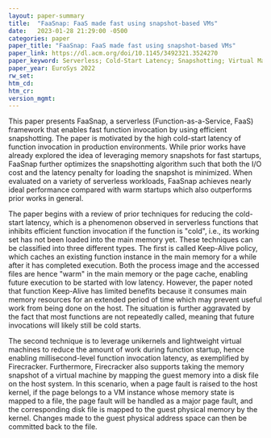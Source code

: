 ```yaml
---
layout: paper-summary
title:  "FaaSnap: FaaS made fast using snapshot-based VMs"
date:   2023-01-28 21:29:00 -0500
categories: paper
paper_title: "FaaSnap: FaaS made fast using snapshot-based VMs"
paper_link: https://dl.acm.org/doi/10.1145/3492321.3524270
paper_keyword: Serverless; Cold-Start Latency; Snapshotting; Virtual Machine; Firecracker
paper_year: EuroSys 2022
rw_set:
htm_cd:
htm_cr:
version_mgmt:
---
```


This paper presents FaaSnap, a serverless (Function-as-a-Service, FaaS) framework that enables fast function invocation
by using efficient snapshotting. The paper is motivated by the high cold-start latency of function invocation in
production environments. While prior works have already explored the idea of leveraging memory snapshots for fast
startups, FaaSnap further optimizes the snapshotting algorithm such that both the I/O cost and the latency penalty 
for loading the snapshot is minimized. When evaluated on a variety of serverless workloads, FaaSnap achieves nearly 
ideal performance compared with warm startups which also outperforms prior works in general.

The paper begins with a review of prior techniques for reducing the cold-start latency, which is a phenomenon observed
in serverless functions that inhibits efficient function invocation if the function is "cold", i.e., its working set 
has not been loaded into the main memory yet. These techniques can be classified into three different types.
The first is called Keep-Alive policy, which caches an existing function instance in the main memory for a 
while after it has completed execution. Both the process image and the accessed files are hence "warm" in the 
main memory or the page cache, enabling future execution to be started with low latency. However, the paper noted
that function Keep-Alive has limited benefits because it consumes main memory resources for an extended period of time
which may prevent useful work from being done on the host. The situation is further aggravated by the fact that
most functions are not repeatedly called, meaning that future invocations will likely still be cold starts.

The second technique is to leverage unikernels and lightweight virtual machines to reduce the amount of work during 
function startup, hence enabling millisecond-level function invocation latency, as exemplified by Firecracker. 
Furthermore, Firecracker also supports taking the memory snapshot of a virtual machine by mapping the guest memory
into a disk file on the host system. In this scenario, when a page fault is raised to the host kernel, if the 
page belongs to a VM instance whose memory state is mapped to a file, the page fault will be handled as a major page
fault, and the corresponding disk file is mapped to the guest physical memory by the kernel. Changes made to the 
guest physical address space can then be committed back to the file.


